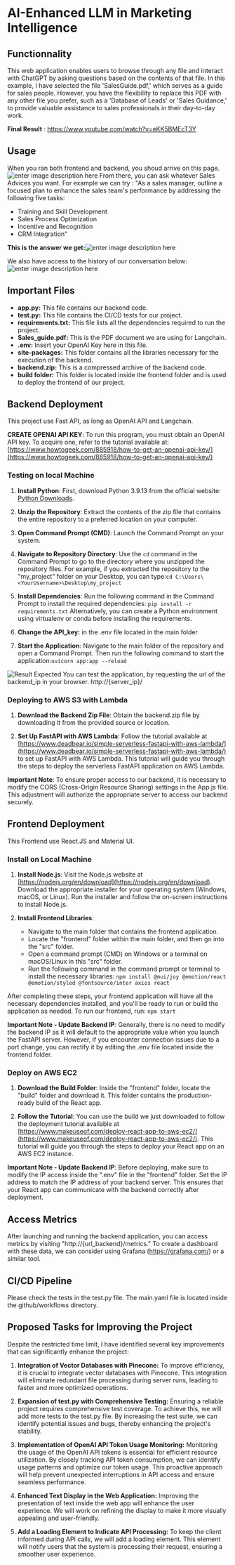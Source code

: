 ﻿# AI-Enhanced LLM in Marketing Intelligence

## Functionnality

This web application enables users to browse through any file and interact with ChatGPT by asking questions based on the contents of that file. In this example, I have selected the file 'SalesGuide.pdf,' which serves as a guide for sales people. However, you have the flexibility to replace this PDF with any other file you prefer, such as a 'Database of Leads' or 'Sales Guidance,' to provide valuable assistance to sales professionals in their day-to-day work.

**Final Result** : https://www.youtube.com/watch?v=eKK5BMEcT3Y
## Usage

When you ran both frontend and backend, you shoud arrive on this page.
![enter image description here](https://image.noelshack.com/fichiers/2023/31/3/1690964666-mainpage.png)
From there, you can ask whatever Sales Advices you want. For example we can try :
"As a sales manager, outline a focused plan to enhance the sales team's performance by addressing the following five tasks:
- Training and Skill Development
- Sales Process Optimization
- Incentive and Recognition
- CRM Integration"

**This is the answer we get:**![enter image description here](https://image.noelshack.com/fichiers/2023/31/3/1690965800-result.png)

We also have access to the history of our conversation below:
![enter image description here](https://image.noelshack.com/fichiers/2023/31/3/1690965868-history.png)


## Important Files

-   **app.py:** This file contains our backend code.
-   **test.py:** This file contains the CI/CD tests for our project.
-   **requirements.txt:** This file lists all the dependencies required to run the project.
-   **Sales_guide.pdf:** This is the PDF document we are using for Langchain.
-   **.env:** Insert your OpenAI Key here in this file.
-   **site-packages:** This folder contains all the libraries necessary for the execution of the backend.
-   **backend.zip:** This is a compressed archive of the backend code.
-   **build folder:** This folder is located inside the frontend folder and is used to deploy the frontend of our project.
 

## Backend Deployment

This project use Fast API, as long as OpenAI API and Langchain.

**CREATE OPENAI API KEY**: To run this program, you must obtain an OpenAI API key. To acquire one, refer to the tutorial available at: [https://www.howtogeek.com/885918/how-to-get-an-openai-api-key/](https://www.howtogeek.com/885918/how-to-get-an-openai-api-key/)

### Testing on local Machine

1. **Install Python**: First, download Python 3.9.13 from the official website: [Python Downloads](https://www.python.org/downloads/release/python-3913/).

2.  **Unzip the Repository**: Extract the contents of the zip file that contains the entire repository to a preferred location on your computer.

3.  **Open Command Prompt (CMD)**: Launch the Command Prompt on your system.

4.  **Navigate to Repository Directory**: Use the `cd` command in the Command Prompt to go to the directory where you unzipped the repository files. For example, if you extracted the repository to the "my_project" folder on your Desktop, you can type:`cd C:\Users\<YourUsername>\Desktop\my_project`

5. **Install Dependencies**: Run the following command in the Command Prompt to install the required dependencies: `pip install -r requirements.txt` 	  Alternatively, you can create a Python environment using virtualenv or conda before installing the requirements.
7. **Change the API_key:** in the .env file located in the main folder

8.  **Start the Application**: Navigate to the main folder of the repository and open a Command Prompt. Then run the following command to start the application:`uvicorn app:app --reload`

 ![Result Expected](https://image.noelshack.com/fichiers/2023/31/3/1690955883-screenshot-6.png)
You can test the application, by requesting the url of the backend_ip in your browser. http://{server_ip}/


### Deploying to AWS S3 with Lambda

1.  **Download the Backend Zip File**: Obtain the backend.zip file by downloading it from the provided source or location.
    
2.  **Set Up FastAPI with AWS Lambda**: Follow the tutorial available at [https://www.deadbear.io/simple-serverless-fastapi-with-aws-lambda/](https://www.deadbear.io/simple-serverless-fastapi-with-aws-lambda/) to set up FastAPI with AWS Lambda. This tutorial will guide you through the steps to deploy the serverless FastAPI application on AWS Lambda.

**Important Note**: To ensure proper access to our backend, it is necessary to modify the CORS (Cross-Origin Resource Sharing) settings in the App.js file. This adjustment will authorize the appropriate server to access our backend securely.


## Frontend Deployment 

This Frontend use React.JS and Material UI.
### Install on Local Machine

1.  **Install Node.js**: Visit the Node.js website at [https://nodejs.org/en/download](https://nodejs.org/en/download). Download the appropriate installer for your operating system (Windows, macOS, or Linux). Run the installer and follow the on-screen instructions to install Node.js.
    
2.  **Install Frontend Libraries**:
    
    -   Navigate to the main folder that contains the frontend application.
    -   Locate the "frontend" folder within the main folder, and then go into the "src" folder.
    -   Open a command prompt (CMD) on Windows or a terminal on macOS/Linux in this "src" folder.
    -   Run the following command in the command prompt or terminal to install the necessary libraries:
    `npm install @mui/joy @emotion/react @emotion/styled @fontsource/inter axios react`


After completing these steps, your frontend application will have all the necessary dependencies installed, and you'll be ready to run or build the application as needed.
To run our frontend, run:  `npm start`

**Important Note - Update Backend IP**: Generally, there is no need to modify the backend IP as it will default to the appropriate value when you launch the FastAPI server. However, if you encounter connection issues due to a port change, you can rectify it by editing the .env file located inside the frontend folder.

### Deploy on AWS EC2

1.  **Download the Build Folder**: Inside the "frontend" folder, locate the "build" folder and download it. This folder contains the production-ready build of the React app.
    
2.  **Follow the Tutorial**: You can use the build we just downloaded to follow the deployment tutorial available at [https://www.makeuseof.com/deploy-react-app-to-aws-ec2/](https://www.makeuseof.com/deploy-react-app-to-aws-ec2/). This tutorial will guide you through the steps to deploy your React app on an AWS EC2 instance.
    
**Important Note - Update Backend IP**: Before deploying, make sure to modify the IP access inside the ".env" file in the "frontend" folder. Set the IP address to match the IP address of your backend server. This ensures that your React app can communicate with the backend correctly after deployment.



## Access Metrics

After launching and running the backend application, you can access metrics by visiting "http://{url_backend}/metrics." To create a dashboard with these data, we can consider using Grafana (https://grafana.com/) or a similar tool.

## CI/CD Pipeline

Please check the tests in the test.py file. The main.yaml file is located inside the github/workflows directory.


##   Proposed Tasks for Improving the Project

Despite the restricted time limit, I have identified several key improvements that can significantly enhance the project:

1.  **Integration of Vector Databases with Pinecone:** To improve efficiency, it is crucial to integrate vector databases with Pinecone. This integration will eliminate redundant file processing during server runs, leading to faster and more optimized operations.
    
2.  **Expansion of test.py with Comprehensive Testing:** Ensuring a reliable project requires comprehensive test coverage. To achieve this, we will add more tests to the test.py file. By increasing the test suite, we can identify potential issues and bugs, thereby enhancing the project's stability.
    
3.  **Implementation of OpenAI API Token Usage Monitoring:** Monitoring the usage of the OpenAI API tokens is essential for efficient resource utilization. By closely tracking API token consumption, we can identify usage patterns and optimize our token usage. This proactive approach will help prevent unexpected interruptions in API access and ensure seamless performance.
    
4.  **Enhanced Text Display in the Web Application:** Improving the presentation of text inside the web app will enhance the user experience. We will work on refining the display to make it more visually appealing and user-friendly.
    
5.  **Add a Loading Element to Indicate API Processing:** To keep the client informed during API calls, we will add a loading element. This element will notify users that the system is processing their request, ensuring a smoother user experience.

